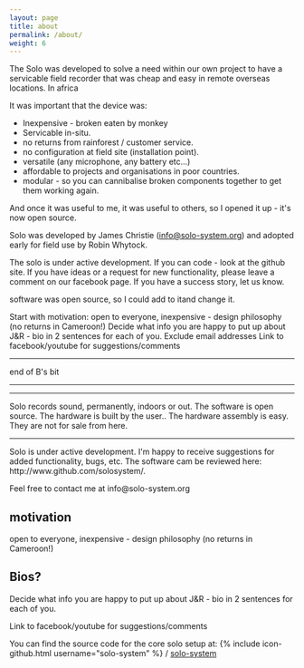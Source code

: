 ```yaml
---
layout: page
title: about
permalink: /about/
weight: 6
---
```



The Solo was developed to solve a need within our own project to have
a servicable field recorder that was cheap and easy in remote overseas
locations.  In africa

It was important that the device was:

* Inexpensive - broken eaten by monkey
* Servicable in-situ.
* no returns from rainforest / customer service.
* no configuration at field site (installation point).
* versatile (any microphone, any battery etc...)
* affordable to projects and organisations in poor countries.
* modular - so you can cannibalise broken components together to get them working again.

And once it was useful to me, it was useful to others, so I opened it up - it's now open source.

Solo was developed by James Christie (info@solo-system.org) and
adopted early for field use by Robin Whytock.

The solo is under active development.  If you can code - look at the
github site.  If you have ideas or a request for new functionality,
please leave a comment on our facebook page.  If you have a success
story, let us know.



software was open source, so I could add to itand change it.


Start with motivation: open to everyone, inexpensive - design philosophy (no returns in Cameroon!)
Decide what info you are happy to put up about J&R - bio in 2 sentences for each of you.
Exclude email addresses
Link to facebook/youtube for suggestions/comments

<hr>
end of B's bit
<hr><hr>

Solo records sound, permanently, indoors or out.  The software is open
source.  The hardware is built by the user..  The hardware assembly is
easy.  They are not for sale from here.

<hr>
Solo is under active development.  I'm happy to receive suggestions for added functionality, bugs, etc.  The software cam be reviewed here: http://www.github.com/solosystem/.
<p>
Feel free to contact me at info@solo-system.org


motivation 
----------
open to everyone, inexpensive - design philosophy (no returns in Cameroon!)

Bios?
-----
Decide what info you are happy to put up about J&R - bio in 2 sentences for each of you.

<p>
Link to facebook/youtube for suggestions/comments




You can find the source code for the core solo setup at: {% include icon-github.html username="solo-system" %} /
[solo-system](https://github.com/solo-system/)

